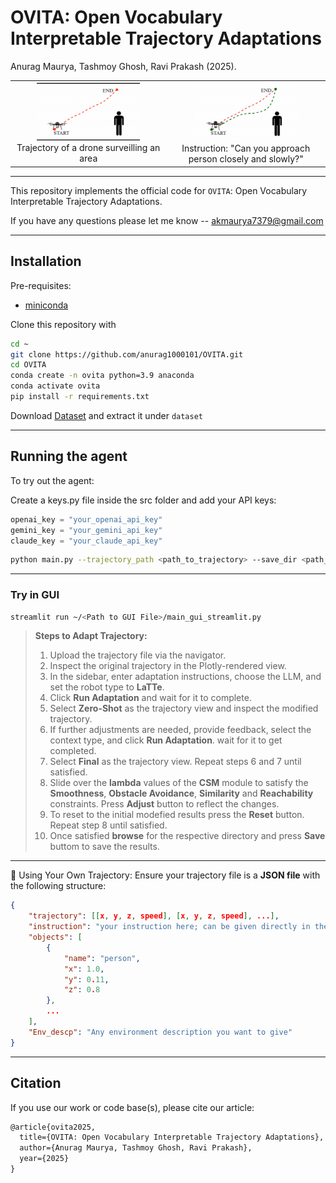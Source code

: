 # OVITA: Open Vocabulary Interpretable Trajectory Adaptations


Anurag Maurya, Tashmoy Ghosh, Ravi Prakash (2025).

<!-- [<img src="https://img.shields.io/badge/arxiv-%23B31B1B.svg?&style=for-the-badge&logo=arxiv&logoColor=white" />]() -->


<table>
  <tr>
    <td align="center">
      <img src="docs/intro_1_gif.gif" width="70%" /><br>
      Trajectory of a drone surveilling an area
    </td>
    <td align="center">
      <img src="docs/intro_2_gif.gif" width="70%" /><br>
      Instruction: "Can you approach person closely and slowly?"
    </td>
  </tr>
</table>

---
This repository implements the official code for `OVITA`: Open Vocabulary Interpretable Trajectory Adaptations.


If you have any questions please let me know -- [akmaurya7379@gmail.com](mailto:akmaurya7379@gmail.com)

---
## Installation

Pre-requisites:
- [miniconda](https://docs.conda.io/projects/miniconda/en/latest/index.html)

Clone this repository with
```bash
cd ~
git clone https://github.com/anurag1000101/OVITA.git
cd OVITA
conda create -n ovita python=3.9 anaconda
conda activate ovita
pip install -r requirements.txt
```

Download [Dataset]() and extract it under `dataset`

---
## Running the agent

To try out the agent:

Create a keys.py file inside the src folder and add your API keys:
```python
openai_key = "your_openai_api_key"
gemini_key = "your_gemini_api_key"
claude_key = "your_claude_api_key"
```

```bash
python main.py --trajectory_path <path_to_trajectory> --save_dir <path_to_save_directory> --llm <openai|gemini|claude> --save_results <True|False> --robot_type <robot_name_or_None>
```

---
### Try in GUI

```bash
streamlit run ~/<Path to GUI File>/main_gui_streamlit.py
```
> **Steps to Adapt Trajectory:**
> 1. Upload the trajectory file via the navigator.
> 2. Inspect the original trajectory in the Plotly-rendered view.
> 3. In the sidebar, enter adaptation instructions, choose the LLM, and set the robot type to **LaTTe**.
> 4. Click **Run Adaptation** and wait for it to complete.
> 5. Select **Zero-Shot** as the trajectory view and inspect the modified trajectory.
> 6. If further adjustments are needed, provide feedback, select the context type, and click **Run Adaptation**. wait for it to get completed.
> 7. Select **Final** as the trajectory view. Repeat steps 6 and 7 until satisfied.
> 8. Slide over the **lambda** values of the **CSM** module to satisfy the **Smoothness**, **Obstacle Avoidance**, **Similarity** and **Reachability** constraints. Press **Adjust** button to reflect the changes.
> 9. To reset to the initial modefied results press the **Reset** button. Repeat step 8 until satisfied.
> 10. Once satisfied **browse** for the respective directory and press **Save** buttom to save the results.
---

📌 Using Your Own Trajectory:
Ensure your trajectory file is a **JSON file** with the following structure: 

```json
{
    "trajectory": [[x, y, z, speed], [x, y, z, speed], ...],
    "instruction": "your instruction here; can be given directly in the GUI too",
    "objects": [
        {
            "name": "person",
            "x": 1.0,
            "y": 0.11,
            "z": 0.8
        },
        ...
    ],
    "Env_descp": "Any environment description you want to give"
}
```

---
## Citation

If you use our work or code base(s), please cite our article:
```latex
@article{ovita2025,
  title={OVITA: Open Vocabulary Interpretable Trajectory Adaptations},
  author={Anurag Maurya, Tashmoy Ghosh, Ravi Prakash},
  year={2025}
}

